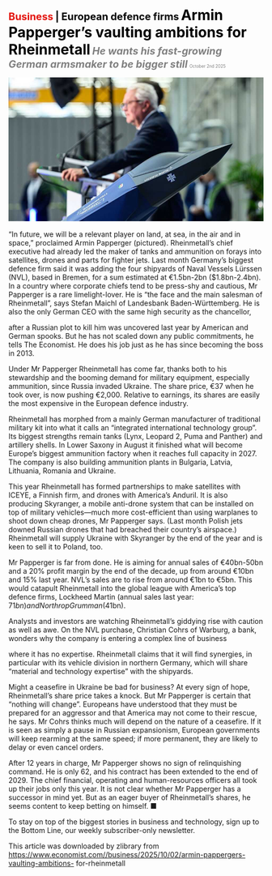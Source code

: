 <span style="color:#E3120B; font-size:14.9pt; font-weight:bold;">Business</span> <span style="color:#000000; font-size:14.9pt; font-weight:bold;">| European defence firms</span>
<span style="color:#000000; font-size:21.0pt; font-weight:bold;">Armin Papperger’s vaulting ambitions for Rheinmetall</span>
<span style="color:#808080; font-size:14.9pt; font-weight:bold; font-style:italic;">He wants his fast-growing German armsmaker to be bigger still</span>
<span style="color:#808080; font-size:6.2pt;">October 2nd 2025</span>

![](../images/052_Armin_Pappergers_vaulting_ambitions_for_Rheinmetall/p0215_img01.jpeg)

“In future, we will be a relevant player on land, at sea, in the air and in space,” proclaimed Armin Papperger (pictured). Rheinmetall’s chief executive had already led the maker of tanks and ammunition on forays into satellites, drones and parts for fighter jets. Last month Germany’s biggest defence firm said it was adding the four shipyards of Naval Vessels Lürssen (NVL), based in Bremen, for a sum estimated at €1.5bn-2bn ($1.8bn-2.4bn). In a country where corporate chiefs tend to be press-shy and cautious, Mr Papperger is a rare limelight-lover. He is “the face and the main salesman of Rheinmetall”, says Stefan Maichl of Landesbank Baden-Württemberg. He is also the only German CEO with the same high security as the chancellor,

after a Russian plot to kill him was uncovered last year by American and German spooks. But he has not scaled down any public commitments, he tells The Economist. He does his job just as he has since becoming the boss in 2013.

Under Mr Papperger Rheinmetall has come far, thanks both to his stewardship and the booming demand for military equipment, especially ammunition, since Russia invaded Ukraine. The share price, €37 when he took over, is now pushing €2,000. Relative to earnings, its shares are easily the most expensive in the European defence industry.

Rheinmetall has morphed from a mainly German manufacturer of traditional military kit into what it calls an “integrated international technology group”. Its biggest strengths remain tanks (Lynx, Leopard 2, Puma and Panther) and artillery shells. In Lower Saxony in August it finished what will become Europe’s biggest ammunition factory when it reaches full capacity in 2027. The company is also building ammunition plants in Bulgaria, Latvia, Lithuania, Romania and Ukraine.

This year Rheinmetall has formed partnerships to make satellites with ICEYE, a Finnish firm, and drones with America’s Anduril. It is also producing Skyranger, a mobile anti-drone system that can be installed on top of military vehicles—much more cost-efficient than using warplanes to shoot down cheap drones, Mr Papperger says. (Last month Polish jets downed Russian drones that had breached their country’s airspace.) Rheinmetall will supply Ukraine with Skyranger by the end of the year and is keen to sell it to Poland, too.

Mr Papperger is far from done. He is aiming for annual sales of €40bn-50bn and a 20% profit margin by the end of the decade, up from around €10bn and 15% last year. NVL’s sales are to rise from around €1bn to €5bn. This would catapult Rheinmetall into the global league with America’s top defence firms, Lockheed Martin (annual sales last year: $71bn) and Northrop Grumman ($41bn).

Analysts and investors are watching Rheinmetall’s giddying rise with caution as well as awe. On the NVL purchase, Christian Cohrs of Warburg, a bank, wonders why the company is entering a complex line of business

where it has no expertise. Rheinmetall claims that it will find synergies, in particular with its vehicle division in northern Germany, which will share “material and technology expertise” with the shipyards.

Might a ceasefire in Ukraine be bad for business? At every sign of hope, Rheinmetall’s share price takes a knock. But Mr Papperger is certain that “nothing will change”. Europeans have understood that they must be prepared for an aggressor and that America may not come to their rescue, he says. Mr Cohrs thinks much will depend on the nature of a ceasefire. If it is seen as simply a pause in Russian expansionism, European governments will keep rearming at the same speed; if more permanent, they are likely to delay or even cancel orders.

After 12 years in charge, Mr Papperger shows no sign of relinquishing command. He is only 62, and his contract has been extended to the end of 2029. The chief financial, operating and human-resources officers all took up their jobs only this year. It is not clear whether Mr Papperger has a successor in mind yet. But as an eager buyer of Rheinmetall’s shares, he seems content to keep betting on himself. ■

To stay on top of the biggest stories in business and technology, sign up to the Bottom Line, our weekly subscriber-only newsletter.

This article was downloaded by zlibrary from https://www.economist.com//business/2025/10/02/armin-pappergers-vaulting-ambitions- for-rheinmetall